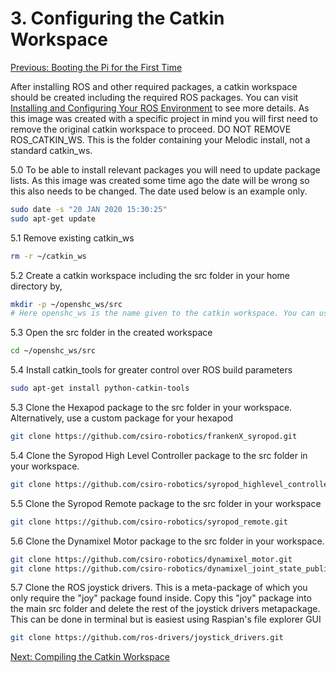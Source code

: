 # 3. Configuring the Catkin Workspace

[Previous: Booting the Pi for the First Time](shc_raspi4_boot.md)

After installing ROS and other required packages, a catkin workspace should be created including the required ROS packages. You can visit [Installing and Configuring Your ROS Environment](http://wiki.ros.org/ROS/Tutorials/InstallingandConfiguringROSEnvironment) to see more details. As this image was created with a specific project in mind you will first need to remove the original catkin workspace to proceed. DO NOT REMOVE ROS_CATKIN_WS. This is the folder containing your Melodic install, not a standard catkin_ws.

5.0 To be able to install relevant packages you will need to update package lists. As this image was created some time ago the date will be wrong so this also needs to be changed. The date used below is an example only.

``` bash
sudo date -s "20 JAN 2020 15:30:25"
sudo apt-get update
```

5.1 Remove existing catkin_ws

```bash
rm -r ~/catkin_ws
```

5.2 Create a catkin workspace including the src folder in your home directory by,

```bash
mkdir -p ~/openshc_ws/src
# Here openshc_ws is the name given to the catkin workspace. You can use any other name you wish.
```

5.3 Open the src folder in the created workspace

```bash
cd ~/openshc_ws/src
```

5.4 Install catkin_tools for greater control over ROS build parameters

```bash
sudo apt-get install python-catkin-tools
```

5.3 Clone the Hexapod package to the src folder in your workspace. Alternatively, use a custom package for your hexapod

```bash
git clone https://github.com/csiro-robotics/frankenX_syropod.git
```

5.4 Clone the Syropod High Level Controller package to the src folder in your workspace.

```bash
git clone https://github.com/csiro-robotics/syropod_highlevel_controller.git
```

5.5 Clone the Syropod Remote package to the src folder in your workspace

```bash
git clone https://github.com/csiro-robotics/syropod_remote.git
```

5.6 Clone the Dynamixel Motor package to the src folder in your workspace.

```bash
git clone https://github.com/csiro-robotics/dynamixel_motor.git
git clone https://github.com/csiro-robotics/dynamixel_joint_state_publisher.git
```

5.7 Clone the ROS joystick drivers. This is a meta-package of which you only require the "joy" package found inside. Copy this "joy" package into the main src folder and delete the rest of the joystick drivers metapackage. This can be done in terminal but is easiest using Raspian's file explorer GUI

```bash
git clone https://github.com/ros-drivers/joystick_drivers.git
```

[Next: Compiling the Catkin Workspace](shc_raspi4_compile_workspace.md)
